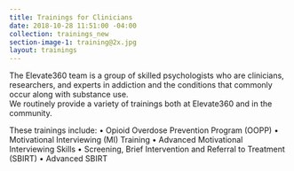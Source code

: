 ```yaml
---
title: Trainings for Clinicians
date: 2018-10-28 11:51:00 -04:00
collection: trainings_new
section-image-1: training@2x.jpg
layout: trainings
---
```


The Elevate360 team is a group of skilled psychologists who are clinicians, researchers, and experts in addiction and the conditions that commonly occur along with substance use.  
We routinely provide a variety of trainings both at Elevate360 and in the community. 

These trainings include:
• Opioid Overdose Prevention Program (OOPP)
• Motivational Interviewing (MI) Training
• Advanced Motivational Interviewing Skills
• Screening, Brief Intervention and Referral to Treatment (SBIRT)
• Advanced SBIRT

